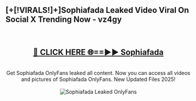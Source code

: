 <h2>[+[!VIRALS!]+]Sophiafada Leaked Video Viral On Social X Trending Now - vz4gy</h2>
<br>
<div align="center">
<h2><a href="https://libra.edu.pl?Sophiafada" rel="nofollow">🔴 CLICK HERE 🌐==►► Sophiafada</a></h2>
<br>
Get Sophiafada OnlyFans leaked all content. Now you can access all videos and pictures of Sophiafada OnlyFans. New Updated Files 2025!
<br>
<br>
<a href="https://libra.edu.pl?Sophiafada" rel="nofollow" data-target="animated-image.originalLink"><img src="https://i.ibb.co.com/WyWwxjT/player-gif2.gif" alt="Sophiafada Leaked OnlyFans" style="max-width: 100%; display: inline-block;" data-target="animated-image.originalImage"></a>
</div>
<br>